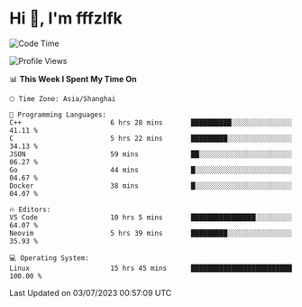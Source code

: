 # Hi 👋, I'm fffzlfk

<!--START_SECTION:waka-->
![Code Time](http://img.shields.io/badge/Code%20Time-257%20hrs%2025%20mins-blue)

![Profile Views](http://img.shields.io/badge/Profile%20Views-12-blue)

📊 **This Week I Spent My Time On** 

```text
🕑︎ Time Zone: Asia/Shanghai

💬 Programming Languages: 
C++                      6 hrs 28 mins       ██████████░░░░░░░░░░░░░░░   41.11 % 
C                        5 hrs 22 mins       █████████░░░░░░░░░░░░░░░░   34.13 % 
JSON                     59 mins             ██░░░░░░░░░░░░░░░░░░░░░░░   06.27 % 
Go                       44 mins             █░░░░░░░░░░░░░░░░░░░░░░░░   04.67 % 
Docker                   38 mins             █░░░░░░░░░░░░░░░░░░░░░░░░   04.07 % 

🔥 Editors: 
VS Code                  10 hrs 5 mins       ████████████████░░░░░░░░░   64.07 % 
Neovim                   5 hrs 39 mins       █████████░░░░░░░░░░░░░░░░   35.93 % 

💻 Operating System: 
Linux                    15 hrs 45 mins      █████████████████████████   100.00 % 
```


 Last Updated on 03/07/2023 00:57:09 UTC
<!--END_SECTION:waka-->
